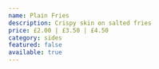 ```yaml
---
name: Plain Fries
description: Crispy skin on salted fries
price: £2.00 | £3.50 | £4.50
category: sides
featured: false
available: true
---
```

